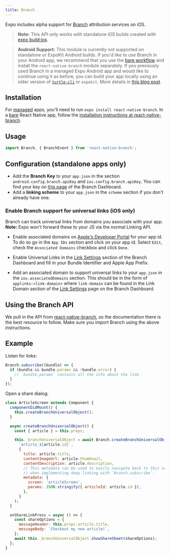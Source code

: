 ```yaml
---
title: Branch
---
```


Expo includes alpha support for [Branch](https://branch.io/) attribution services on iOS.

> **Note:** This API only works with standalone iOS builds created with [expo build:ios](../../distribution/building-standalone-apps/).

> **Android Support:** This module is currently not supported on standalone or ExpoKit Android builds. If you'd like to use Branch in your Android app, we recommend that you use the [bare workflow](../../../latest/bare/hello-world/) and install the `react-native-branch` module separately. If you previously used Branch in a managed Expo Android app and would like to continue using it as before, you can build your app locally using an older version of [`turtle-cli`](../../../latest/distribution/turtle-cli/) or `expokit`. More details in [this blog post](https://blog.expo.io/changes-to-expo-branch-support-d002c4bc564e).

## Installation

For [managed](../../introduction/managed-vs-bare/#managed-workflow) apps, you'll need to run `expo install react-native-branch`. In a [bare](../../introduction/managed-vs-bare/#bare-workflow) React Native app, follow the [installation instructions at react-native-branch](https://github.com/BranchMetrics/react-native-branch-deep-linking-attribution#installation).

## Usage

```javascript
import Branch, { BranchEvent } from 'react-native-branch';
```

## Configuration (standalone apps only)

- Add the **Branch Key** to your `app.json` in the section `android.config.branch.apiKey` and `ios.config.branch.apiKey`. You can find your key on [this page](https://dashboard.branch.io/account-settings/app) of the Branch Dashboard.
- Add a **linking scheme** to your `app.json` in the `scheme` section if you don't already have one.

### Enable Branch support for universal links (iOS only)

Branch can track universal links from domains you associate with your app. **Note:** Expo won't forward these to your JS via the normal Linking API.

- Enable associated domains on [Apple's Developer Portal](https://developer.apple.com/account/ios/identifier/bundle) for your app id. To do so go in the `App IDs` section and click on your app id. Select `Edit`, check the `Associated Domains` checkbox and click `Done`.

- Enable Universal Links in the [Link Settings](https://dashboard.branch.io/link-settings) section of the Branch Dashboard and fill in your Bundle Identifier and Apple App Prefix.

- Add an associated domain to support universal links to your `app.json` in the `ios.associatedDomains` section. This should be in the form of `applinks:<link-domain>` where `link-domain` can be found in the Link Domain section of the [Link Settings](https://dashboard.branch.io/link-settings) page on the Branch Dashboard.

## Using the Branch API

We pull in the API from [react-native-branch](https://github.com/BranchMetrics/react-native-branch-deep-linking#usage), so the documentation there is the best resource to follow. Make sure you import Branch using the above instructions.

## Example

Listen for links:

```javascript
Branch.subscribe((bundle) => {
  if (bundle && bundle.params && !bundle.error) {
  	// `bundle.params` contains all the info about the link.
  }
});
```

Open a share dialog:

```javascript
class ArticleScreen extends Component {
  componentDidMount() {
    this.createBranchUniversalObject();
  }

  async createBranchUniversalObject() {
    const { article } = this.props;

    this._branchUniversalObject = await Branch.createBranchUniversalObject(
      `article_${article.id}`,
      {
        title: article.title,
        contentImageUrl: article.thumbnail,
        contentDescription: article.description,
        // This metadata can be used to easily navigate back to this screen
        // when implementing deep linking with `Branch.subscribe`.
        metadata: {
          screen: 'articleScreen',
          params: JSON.stringify({ articleId: article.id }),
        },
      }
    );
  }

  onShareLinkPress = async () => {
    const shareOptions = {
      messageHeader: this.props.article.title,
      messageBody: `Checkout my new article!`,
    };
    await this._branchUniversalObject.showShareSheet(shareOptions);
  };
}
```

#
